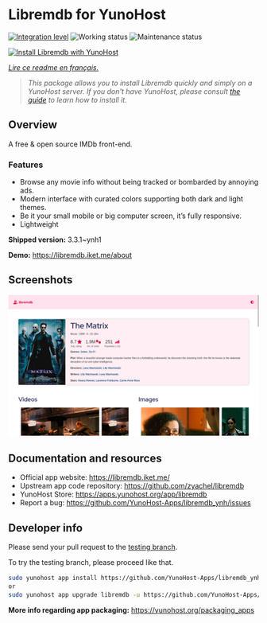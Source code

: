 <!--
N.B.: This README was automatically generated by https://github.com/YunoHost/apps/tree/master/tools/README-generator
It shall NOT be edited by hand.
-->

# Libremdb for YunoHost

[![Integration level](https://dash.yunohost.org/integration/libremdb.svg)](https://dash.yunohost.org/appci/app/libremdb) ![Working status](https://ci-apps.yunohost.org/ci/badges/libremdb.status.svg) ![Maintenance status](https://ci-apps.yunohost.org/ci/badges/libremdb.maintain.svg)

[![Install Libremdb with YunoHost](https://install-app.yunohost.org/install-with-yunohost.svg)](https://install-app.yunohost.org/?app=libremdb)

*[Lire ce readme en français.](./README_fr.md)*

> *This package allows you to install Libremdb quickly and simply on a YunoHost server.
If you don't have YunoHost, please consult [the guide](https://yunohost.org/#/install) to learn how to install it.*

## Overview

A free & open source IMDb front-end.

### Features

- Browse any movie info without being tracked or bombarded by annoying ads.
- Modern interface with curated colors supporting both dark and light themes.
- Be it your small mobile or big computer screen, it’s fully responsive.
- Lightweight



**Shipped version:** 3.3.1~ynh1

**Demo:** https://libremdb.iket.me/about

## Screenshots

![Screenshot of Libremdb](./doc/screenshots/screenshot.png)

## Documentation and resources

* Official app website: <https://libremdb.iket.me/>
* Upstream app code repository: <https://github.com/zyachel/libremdb>
* YunoHost Store: <https://apps.yunohost.org/app/libremdb>
* Report a bug: <https://github.com/YunoHost-Apps/libremdb_ynh/issues>

## Developer info

Please send your pull request to the [testing branch](https://github.com/YunoHost-Apps/libremdb_ynh/tree/testing).

To try the testing branch, please proceed like that.

``` bash
sudo yunohost app install https://github.com/YunoHost-Apps/libremdb_ynh/tree/testing --debug
or
sudo yunohost app upgrade libremdb -u https://github.com/YunoHost-Apps/libremdb_ynh/tree/testing --debug
```

**More info regarding app packaging:** <https://yunohost.org/packaging_apps>
